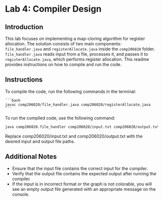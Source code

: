 # Lab 4: Compiler Design

## Introduction
This lab focuses on implementing a map-cloring algorithm for register allocation. The solution consists of two main components: `file_handler.java` and `registerAllocate.java` inside the `comp206020` folder. `file_handler.java` reads input from a file, processes it, and passes it to `registerAllocate.java`, which performs register allocation. This readme provides instructions on how to compile and run the code.

## Instructions
To compile the code, run the following commands in the terminal:

    ```bash
    javac comp206020/file_handler.java comp206020/registerAllocate.java
    ```

To run the compiled code, use the following command:

```bash
java comp206020.file_handler comp206020/input.txt comp206020/output.txt
```
Replace comp206020/input.txt and comp206020/output.txt with the desired input and output file paths.

## Additional Notes
- Ensure that the input file contains the correct input for the compiler.
- Verify that the output file contains the expected output after running the compiler.
- If the input is in incorrect format or the graph is not colorable, you will see an empty output file generated with an appropriate message on the console.
